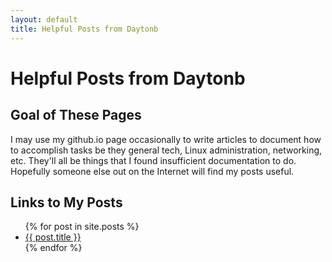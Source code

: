 ```yaml
---
layout: default
title: Helpful Posts from Daytonb
---
```


# Helpful Posts from Daytonb

## Goal of These Pages

I may use my github.io page occasionally to write articles to document how to accomplish tasks be they general tech, Linux administration, networking, etc.
They'll all be things that I found insufficient documentation to do.
Hopefully someone else out on the Internet will find my posts useful.

## Links to My Posts

<ul>
  {% for post in site.posts %}
    <li>
      <a href="{{ post.url }}">{{ post.title }}</a>
    </li>
  {% endfor %}
</ul>

